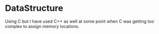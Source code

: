 # DataStructure
Using C but I have used C++ as well at some point when C was getting too complex to assign memory locations.
